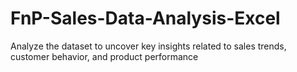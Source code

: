 # FnP-Sales-Data-Analysis-Excel
Analyze the dataset to uncover key insights related to sales trends,  customer behavior, and product performance
